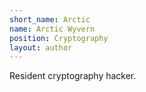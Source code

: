 ```yaml
---
short_name: Arctic
name: Arctic Wyvern
position: Cryptography
layout: author
---
```

Resident cryptography hacker. 